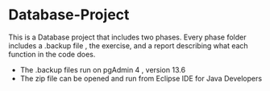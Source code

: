 # Database-Project

This is a Database project that includes two phases.
Every phase folder includes a .backup file , the exercise, and a report describing what each function in the code does.

* The .backup files run on pgAdmin 4 , version 13.6
* The zip file can be opened and run from Eclipse IDE for Java Developers

